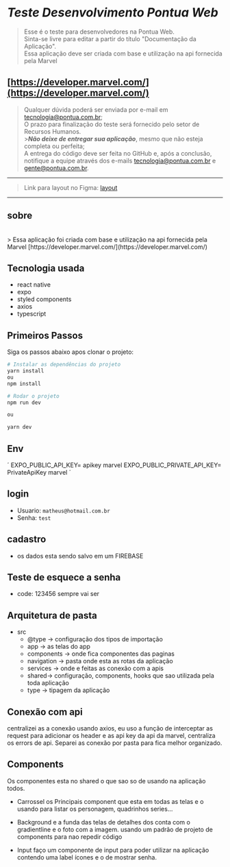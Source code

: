 # _Teste Desenvolvimento Pontua Web_

> Esse é o teste para desenvolvedores na Pontua Web.<br>
> Sinta-se livre para editar a partir do título "Documentação da Aplicação".<br>
> Essa aplicação deve ser criada com base e utilização na api fornecida pela Marvel

## [https://developer.marvel.com/](https://developer.marvel.com/)<br>

> Qualquer dúvida poderá ser enviada por e-mail em tecnologia@pontua.com.br;<br>
> O prazo para finalização do teste será fornecido pelo setor de Recursos Humanos.<br> >**_Não deixe de entregar sua aplicação_**, mesmo que não esteja completa ou perfeita;<br>
> A entrega do código deve ser feita no GitHub e, após a conclusão, notifique a equipe através dos e-mails tecnologia@pontua.com.br e gente@pontua.com.br.<br>

---

> Link para layout no Figma: [layout]('https://www.figma.com/file/WgcfxyLOze9TZDUzFJ26Dx/Teste-de-Desenvolvimento-Pontua-Mobile?type=design&node-id=218%3A4648&mode=design&t=UOMzcvXkefwe0ffA-1')

---
## sobre

<br>
> Essa aplicação foi criada com base e utilização na api fornecida pela Marvel [https://developer.marvel.com/](https://developer.marvel.com/)<br>

## Tecnologia usada

- react native
- expo
- styled components
- axios
- typescript

## Primeiros Passos

Siga os passos abaixo apos clonar o projeto:

```bash
# Instalar as dependências do projeto
yarn install
ou
npm install
```

```bash
# Rodar o projeto
npm run dev

ou

yarn dev
```

## Env

´
EXPO_PUBLIC_API_KEY= apikey marvel
EXPO_PUBLIC_PRIVATE_API_KEY= PrivateApiKey marvel
´

## login

- Usuario: `matheus@hotmail.com.br`
- Senha: `test`

## cadastro

- os dados esta sendo salvo em um FIREBASE

## Teste de esquece a senha

- code: 123456 sempre vai ser


## Arquitetura de pasta

- src
  - @type -> configuração dos tipos de importação
  - app -> as telas do app
  - components -> onde fica componentes das paginas
  - navigation -> pasta onde esta as rotas da aplicação
  - services -> onde e feitas as conexão com a apis
  - shared-> configuração, components, hooks que sao utilizada pela toda aplicação
  - type -> tipagem da aplicação

## Conexão com api

centralizei as a conexão usando axios, eu uso a função de interceptar as request para adicionar os header e as api key da api da marvel,
centraliza os errors de api. Separei as conexão por pasta para fica melhor organizado.

## Components

Os componentes esta no shared o que sao so de usando na aplicação todos.

- Carrossel
  os Principais component que esta em todas as telas e o usando para listar os personagem, quadrinhos series...

- Background
  e a funda das telas de detalhes dos conta com o gradientline e o foto com a imagem. usando um padrão de projeto de components para nao repedir código

- Input
  faço um componente de input para poder utilizar na aplicação contendo uma label ícones e o de mostrar senha.
